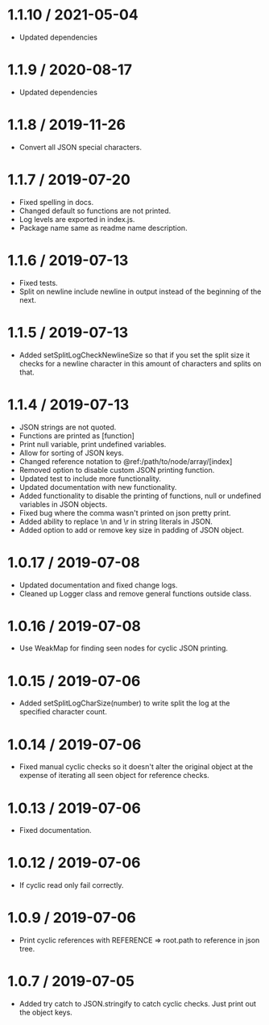 # 1.1.10 / 2021-05-04

- Updated dependencies

# 1.1.9 / 2020-08-17

- Updated dependencies

# 1.1.8 / 2019-11-26

- Convert all JSON special characters.

# 1.1.7 / 2019-07-20

- Fixed spelling in docs.
- Changed default so functions are not printed.
- Log levels are exported in index.js.
- Package name same as readme name description.

# 1.1.6 / 2019-07-13

- Fixed tests.
- Split on newline include newline in output instead of the beginning of the next.

# 1.1.5 / 2019-07-13

- Added setSplitLogCheckNewlineSize so that if you set the split size it checks for a newline character in this amount of characters and splits on that.

# 1.1.4 / 2019-07-13

- JSON strings are not quoted.
- Functions are printed as [function]
- Print null variable, print undefined variables.
- Allow for sorting of JSON keys.
- Changed reference notation to @ref:/path/to/node/array/[index]
- Removed option to disable custom JSON printing function.
- Updated test to include more functionality.
- Updated documentation with new functionality.
- Added functionality to disable the printing of functions, null or undefined variables in JSON objects.
- Fixed bug where the comma wasn't printed on json pretty print.
- Added ability to replace \n and \r in string literals in JSON.
- Added option to add or remove key size in padding of JSON object.

# 1.0.17 / 2019-07-08

- Updated documentation and fixed change logs.
- Cleaned up Logger class and remove general functions outside class.

# 1.0.16 / 2019-07-08

- Use WeakMap for finding seen nodes for cyclic JSON printing.

# 1.0.15 / 2019-07-06

- Added setSplitLogCharSize(number) to write split the log at the specified character count.

# 1.0.14 / 2019-07-06

- Fixed manual cyclic checks so it doesn't alter the original object at the expense of iterating all seen object for reference checks.

# 1.0.13 / 2019-07-06

- Fixed documentation.

# 1.0.12 / 2019-07-06

- If cyclic read only fail correctly.

# 1.0.9 / 2019-07-06

- Print cyclic references with REFERENCE => root.path to reference in json tree.

# 1.0.7 / 2019-07-05

- Added try catch to JSON.stringify to catch cyclic checks. Just print out the object keys.
